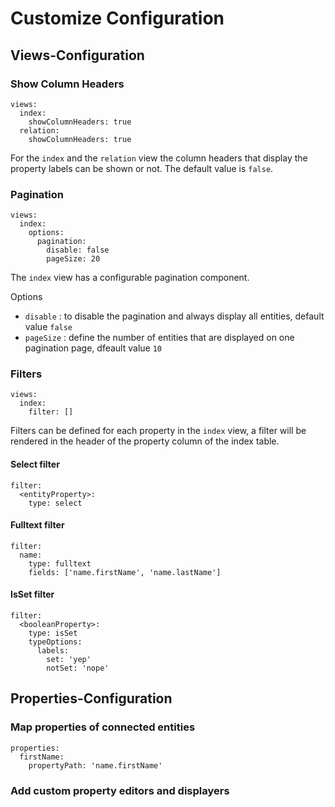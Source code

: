 # Customize Configuration
## Views-Configuration
### Show Column Headers
```
views:
  index:
    showColumnHeaders: true
  relation:
    showColumnHeaders: true      
```
For the `index` and the `relation` view the column headers that display the property
labels can be shown or not. The default value is `false`.

### Pagination
```
views:
  index:
    options:
      pagination:
        disable: false
        pageSize: 20
```
The `index` view has a configurable pagination component.

Options
- `disable` : to disable the pagination and always display all entities, default value `false`
- `pageSize` : define the number of entities that are displayed on one pagination page, dfeault value `10`

### Filters
```
views:
  index:
    filter: []
```
Filters can be defined for each property in the `index` view, a filter will be rendered in the header of the property
column of the index table.

#### Select filter
```
filter:
  <entityProperty>:
    type: select
```
#### Fulltext filter
```
filter:
  name:
    type: fulltext
    fields: ['name.firstName', 'name.lastName']
```
#### IsSet filter
```
filter:
  <booleanProperty>:
    type: isSet
    typeOptions:
      labels:
        set: 'yep'
        notSet: 'nope'
```

## Properties-Configuration
### Map properties of connected entities
```
properties:
  firstName:
    propertyPath: 'name.firstName'
```

### Add custom property editors and displayers

